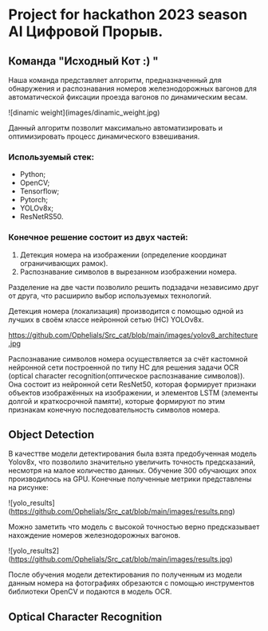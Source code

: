 # Project for hackathon 2023 season AI Цифровой Прорыв.
## Команда "Исходный Кот :) "

Наша команда представляет алгоритм, предназначенный для обнаружения и распознавания номеров железнодорожных вагонов для автоматической фиксации проезда вагонов по динамическим весам.

!⁠[dinamic weight]​(images/dinamic_weight.jpg)

Данный алгоритм позволит максимально автоматизировать и оптимизировать процесс динамического взвешивания.

### Используемый стек: 
- Python;
- OpenCV; 
- Tensorflow;
- Pytorch;
- YOLOv8x;
- ResNetRS50.

### Конечное решение состоит из двух частей: 
1) Детекция номера на изображении (определение координат ограничивающих рамок).
2) Распознавание символов в вырезанном изображении номера.

Разделение на две части позволило решить подзадачи независимо друг от друга, что расширило выбор используемых технологий.


Детекция номера (локализация) производится с помощью одной из лучших в своём классе нейронной сетью (НС) YOLOv8x.

https://github.com/Ophelials/Src_cat/blob/main/images/yolov8_architecture.jpg

Распознавание символов номера осуществляется за счёт кастомной нейронной сети построенной по типу НС для решения задачи OCR (optical character recognition(оптическое распознавание символов)). Она состоит из нейронной сети ResNet50, которая формирует признаки объектов изображённых на изображении, и элементов LSTM (элементы долгой и краткосрочной памяти), которые формируют по этим признакам конечную последовательность символов номера.

## Object Detection

В качесттве модели детектирования была взята предобученная модель Yolov8x, что позволило значительно увеличить точность предсказаний, несмотря на малое количество данных.
Обучение 300 обучающих эпох производилось на GPU.
Конечные полученные метрики представлены на рисунке:

!⁠[yolo_results]​(https://github.com/Ophelials/Src_cat/blob/main/images/results.png)

Можно заметить что модель с высокой точностью верно предсказывает нахождение номеров железнодорожных вагонов.

!⁠[yolo_results2]​(https://github.com/Ophelials/Src_cat/blob/main/images/results.jpg)

После обучения модели детектирования по полученным из модели данным номера на фотографиях обрезаются с помощью инструментов библиотеки OpenCV и подаются в модель OCR.

## Optical Character Recognition
